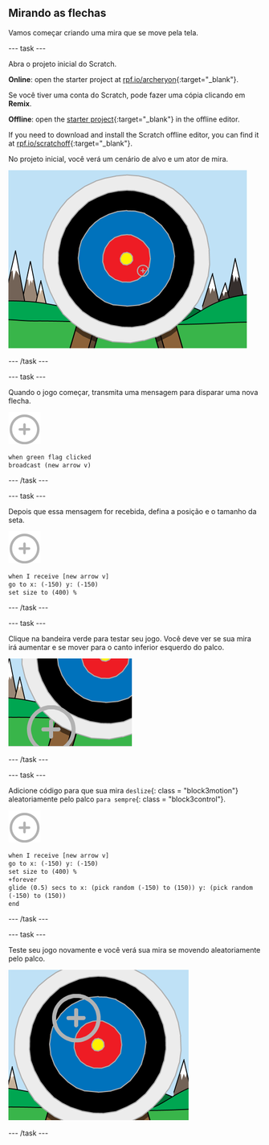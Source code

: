 ## Mirando as flechas

Vamos começar criando uma mira que se move pela tela.

\--- task \---

Abra o projeto inicial do Scratch.

**Online**: open the starter project at [rpf.io/archeryon](https://rpf.io/archeryon){:target="_blank"}.

Se você tiver uma conta do Scratch, pode fazer uma cópia clicando em **Remix**.

**Offline**: open the [starter project](https://rpf.io/p/en/archery-go){:target="_blank"} in the offline editor.

If you need to download and install the Scratch offline editor, you can find it at [rpf.io/scratchoff](https://rpf.io/scratchoff){:target="_blank"}.

No projeto inicial, você verá um cenário de alvo e um ator de mira.

![projetos iniciais](images/archery-starter.png)

\--- /task \---

\--- task \---

Quando o jogo começar, transmita uma mensagem para disparar uma nova flecha.

![ator mira](images/target-sprite.png)

```blocks3
when green flag clicked
broadcast (new arrow v)
```

\--- /task \---

\--- task \---

Depois que essa mensagem for recebida, defina a posição e o tamanho da seta.

![ator mira](images/target-sprite.png)

```blocks3
when I receive [new arrow v]
go to x: (-150) y: (-150)
set size to (400) %
```

\--- /task \---

\--- task \---

Clique na bandeira verde para testar seu jogo. Você deve ver se sua mira irá aumentar e se mover para o canto inferior esquerdo do palco.

![ator mira maior no canto inferior esquerdo do palco](images/archery-start-test.png)

\--- /task \---

\--- task \---

Adicione código para que sua mira `deslize`{: class = "block3motion"} aleatoriamente pelo palco `para sempre`{: class = "block3control"}.

![ator mira](images/target-sprite.png)

```blocks3
when I receive [new arrow v]
go to x: (-150) y: (-150)
set size to (400) %
+forever
glide (0.5) secs to x: (pick random (-150) to (150)) y: (pick random (-150) to (150))
end
```

\--- /task \---

\--- task \---

Teste seu jogo novamente e você verá sua mira se movendo aleatoriamente pelo palco.

![mira em uma posição diferente](images/archery-glide-test.png)

\--- /task \---